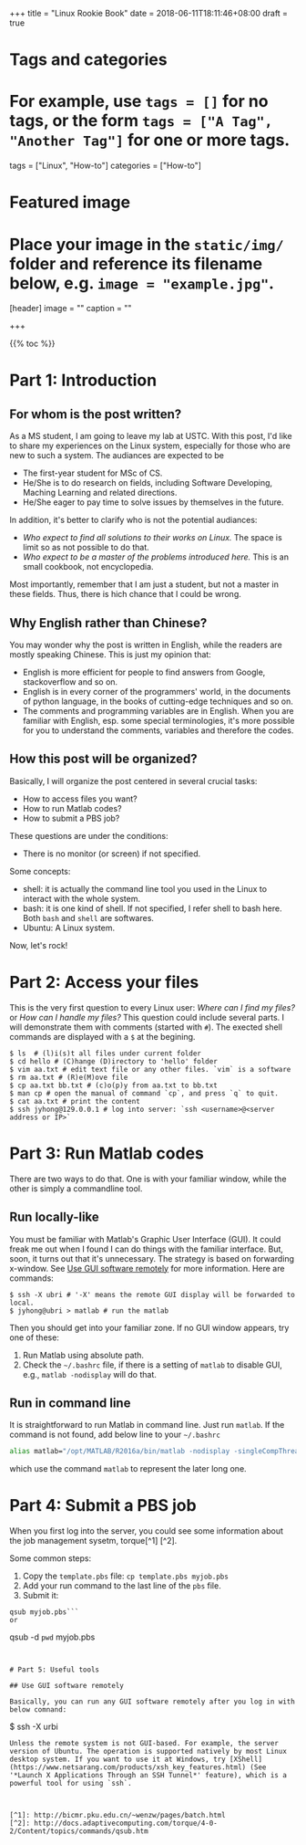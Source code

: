 +++
title = "Linux Rookie Book"
date = 2018-06-11T18:11:46+08:00
draft = true

# Tags and categories
# For example, use `tags = []` for no tags, or the form `tags = ["A Tag", "Another Tag"]` for one or more tags.
tags = ["Linux", "How-to"]
categories = ["How-to"]

# Featured image
# Place your image in the `static/img/` folder and reference its filename below, e.g. `image = "example.jpg"`.
[header]
image = ""
caption = ""

+++

{{% toc %}}

# Part 1: Introduction

## For whom is the post written?

As a MS student, I am going to leave my lab at USTC. With this post, I'd like to share my experiences on the Linux system, especially for those who are new to such a system.
The audiances are expected to be 

+ The first-year student for MSc of CS.
+ He/She is to do research on fields, including Software Developing, Maching Learning and related directions.
+ He/She eager to pay time to solve issues by themselves in the future.

In addition, it's better to clarify who is not the potential audiances:

+ *Who expect to find all solutions to their works on Linux.* The space is limit so as not possible to do that.
+ *Who expect to be a master of the problems introduced here.* This is an small cookbook, not encyclopedia.

Most importantly, remember that I am just a student, but not a master in these fields. Thus, there is hich chance that I could be wrong.

## Why English rather than Chinese?

You may wonder why the post is written in English, while the readers are mostly speaking Chinese.
This is just my opinion that:

+ English is more efficient for people to find answers from Google, stackoverflow and so on.
+ English is in every corner of the programmers' world, in the documents of python language, in the books of cutting-edge techniques and so on.
+ The comments and programming variables are in English. When you are familiar with English, esp. some special terminologies, it's more possible for you to understand the comments, variables and therefore the codes.

## How this post will be organized?

Basically, I will organize the post centered in several crucial tasks:

+ How to access files you want?
+ How to run Matlab codes?
+ How to submit a PBS job?

These questions are under the conditions:

+ There is no monitor (or screen) if not specified.

Some concepts:

+ shell: it is actually the command line tool you used in the Linux to interact with the whole system.
+ bash: it is one kind of shell. If not specified, I refer shell to bash here. Both `bash` and `shell` are softwares.
+ Ubuntu: A Linux system.

Now, let's rock!

# Part 2: Access your files

This is the very first question to every Linux user: *Where can I find my files?* or *How can I handle my files?*
This question could include several parts. I will demonstrate them with comments (started with `#`). The exected shell commands are displayed with a `$` at the begining.

```shell
$ ls  # (l)i(s)t all files under current folder
$ cd hello # (C)hange (D)irectory to 'hello' folder
$ vim aa.txt # edit text file or any other files. `vim` is a software
$ rm aa.txt # (R)e(M)ove file
$ cp aa.txt bb.txt # (c)o(p)y from aa.txt to bb.txt
$ man cp # open the manual of command `cp`, and press `q` to quit.
$ cat aa.txt # print the content
$ ssh jyhong@129.0.0.1 # log into server: `ssh <username>@<server address or IP>`
```

<!-- To record terminal: https://asciinema.org/docs/embedding

<script src="https://asciinema.org/a/MFy5RicpxMVrcFqfFvaEH8WgY.js" id="asciicast-MFy5RicpxMVrcFqfFvaEH8WgY" async></script> -->

# Part 3: Run Matlab codes

There are two ways to do that. One is with your familiar window, while the other is simply a commandline tool.

## Run locally-like

You must be familiar with Matlab's Graphic User Interface (GUI). It could freak me out when I found I can do things with the familiar interface. But, soon, it turns out that it's unnecessary.
The strategy is based on forwarding x-window. See [Use GUI software remotely](#use-gui-software-remotely) for more information. Here are commands:
```shell
$ ssh -X ubri # '-X' means the remote GUI display will be forwarded to local.
$ jyhong@ubri > matlab # run the matlab
```
Then you should get into your familiar zone.
If no GUI window appears, try one of these:

1. Run Matlab using absolute path.
2. Check the `~/.bashrc` file, if there is a setting of `matlab` to disable GUI, e.g., `matlab -nodisplay` will do that.

## Run in command line

It is straightforward to run Matlab in command line. Just run `matlab`.
If the command is not found, add below line to your `~/.bashrc`
```bash
alias matlab="/opt/MATLAB/R2016a/bin/matlab -nodisplay -singleCompThread"
```
which use the command `matlab` to represent the later long one.

# Part 4: Submit a PBS job

When you first log into the server, you could see some information about the job management sysetm, torque[^1] [^2].

Some common steps:

1. Copy the `template.pbs` file: `cp template.pbs myjob.pbs`
2. Add your run command to the last line of the `pbs` file.
3. Submit it:
```
qsub myjob.pbs```
or 
```
qsub -d `pwd` myjob.pbs
```


# Part 5: Useful tools

## Use GUI software remotely

Basically, you can run any GUI software remotely after you log in with below comnand:
```
$ ssh -X urbi
```
Unless the remote system is not GUI-based. For example, the server version of Ubuntu. The operation is supported natively by most Linux desktop system. If you want to use it at Windows, try [XShell](https://www.netsarang.com/products/xsh_key_features.html) (See '*Launch X Applications Through an SSH Tunnel*' feature), which is a powerful tool for using `ssh`.



[^1]: http://bicmr.pku.edu.cn/~wenzw/pages/batch.html
[^2]: http://docs.adaptivecomputing.com/torque/4-0-2/Content/topics/commands/qsub.htm
